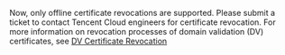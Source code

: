 Now, only offline certificate revocations are supported. Please submit a ticket to contact Tencent Cloud engineers for certificate revocation.
For more information on revocation processes of domain validation (DV) certificates, see [DV Certificate Revocation](https://cloud.tencent.com/doc/product/400/6550)


